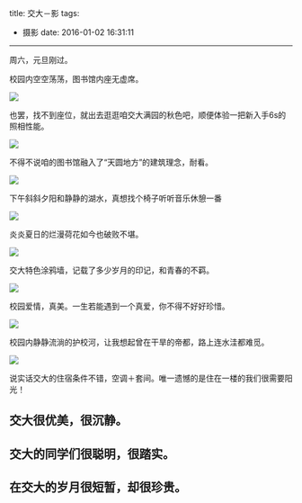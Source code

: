 title: 交大－影
tags:
  - 摄影
date: 2016-01-02 16:31:11
---

周六，元旦刚过。

校园内空空荡荡，图书馆内座无虚席。

![](/img/交大－影/library.jpg)

也罢，找不到座位，就出去逛逛咱交大满园的秋色吧，顺便体验一把新入手6s的照相性能。

![](/img/交大－影/library_outside.jpg)

不得不说咱的图书馆融入了“天圆地方”的建筑理念，耐看。

![](/img/交大－影/laker.jpg)

下午斜斜夕阳和静静的湖水，真想找个椅子听听音乐休憩一番

<!-- more -->

![](/img/交大－影/hehua.jpg)

炎炎夏日的烂漫荷花如今也破败不堪。

![](/img/交大－影/tuya.jpg)

交大特色涂鸦墙，记载了多少岁月的印记，和青春的不羁。

![](/img/交大－影/love.jpg)

校园爱情，真美。一生若能遇到一个真爱，你不得不好好珍惜。

![](/img/交大－影/huxiaohe.jpg)

校园内静静流淌的护校河，让我想起曾在干旱的帝都，路上连水洼都难觅。

![](/img/交大－影/dom.jpg)

说实话交大的住宿条件不错，空调＋套间。唯一遗憾的是住在一楼的我们很需要阳光！

## 交大很优美，很沉静。
## 交大的同学们很聪明，很踏实。
## 在交大的岁月很短暂，却很珍贵。
